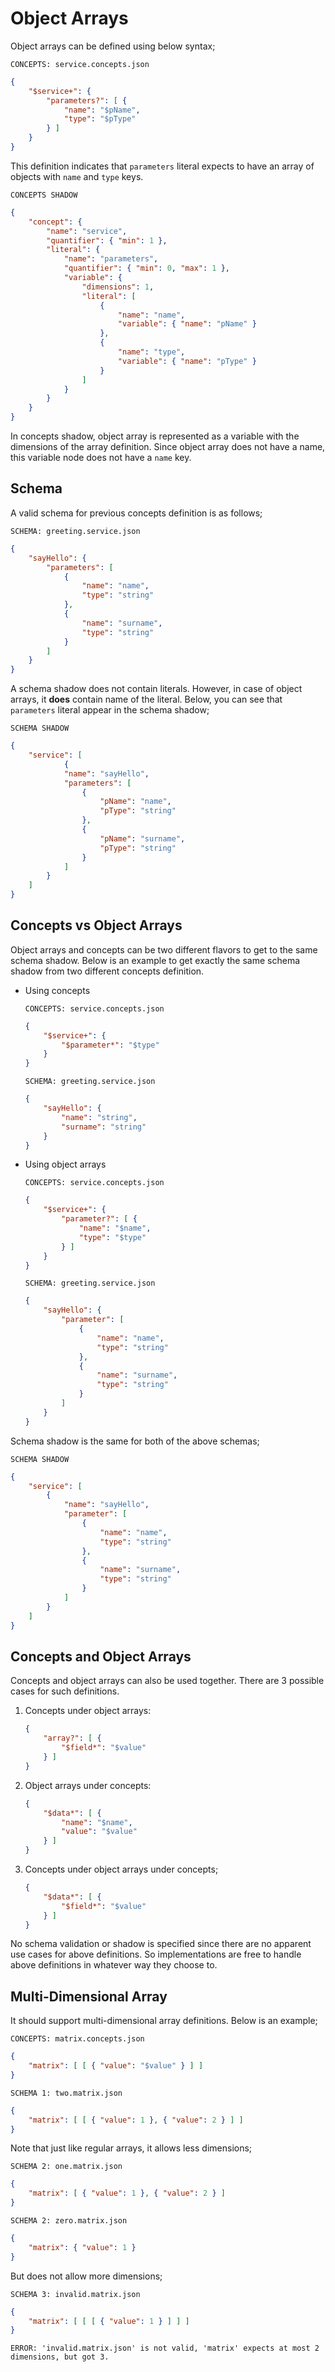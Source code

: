# Object Arrays

Object arrays can be defined using below syntax;

`CONCEPTS: service.concepts.json`

```json
{
    "$service+": {
        "parameters?": [ {
            "name": "$pName",
            "type": "$pType"
        } ]
    }
}
```

This definition indicates that `parameters` literal expects to have an array of
objects with `name` and `type` keys.

`CONCEPTS SHADOW`

```json
{
    "concept": {
        "name": "service",
        "quantifier": { "min": 1 },
        "literal": {
            "name": "parameters",
            "quantifier": { "min": 0, "max": 1 },
            "variable": {
                "dimensions": 1,
                "literal": [
                    {
                        "name": "name",
                        "variable": { "name": "pName" }
                    },
                    {
                        "name": "type",
                        "variable": { "name": "pType" }
                    }
                ]
            }
        }
    }
}
```

In concepts shadow, object array is represented as a variable with the
dimensions of the array definition. Since object array does not have a name,
this variable node does not have a `name` key.

## Schema

A valid schema for previous concepts definition is as follows;

`SCHEMA: greeting.service.json`

```json
{
    "sayHello": {
        "parameters": [
            {
                "name": "name",
                "type": "string"
            },
            {
                "name": "surname",
                "type": "string"
            }
        ]
    }
}
```

A schema shadow does not contain literals. However, in case of object arrays,
it **does** contain name of the literal. Below, you can see that `parameters`
literal appear in the schema shadow;

`SCHEMA SHADOW`

```json
{
    "service": [
            {
            "name": "sayHello",
            "parameters": [ 
                {
                    "pName": "name",
                    "pType": "string"
                },
                {
                    "pName": "surname",
                    "pType": "string"
                }
            ]
        }
    ]
}
```

## Concepts vs Object Arrays

Object arrays and concepts can be two different flavors to get to the same
schema shadow. Below is an example to get exactly the same schema shadow from
two different concepts definition.

- Using concepts

    `CONCEPTS: service.concepts.json`

    ```json
    {
        "$service+": {
            "$parameter*": "$type"
        }
    } 
    ```

    `SCHEMA: greeting.service.json`

    ```json
    {
        "sayHello": {
            "name": "string",
            "surname": "string"
        }
    }
    ```

- Using object arrays

    `CONCEPTS: service.concepts.json`

    ```json
    {
        "$service+": {
            "parameter?": [ {
                "name": "$name",
                "type": "$type"
            } ]
        }
    } 
    ```

    `SCHEMA: greeting.service.json`

    ```json
    {
        "sayHello": {
            "parameter": [
                {
                    "name": "name",
                    "type": "string"
                },
                {
                    "name": "surname",
                    "type": "string"
                }
            ]
        }
    }
    ```

Schema shadow is the same for both of the above schemas;

`SCHEMA SHADOW`

```json
{
    "service": [
        {
            "name": "sayHello",
            "parameter": [
                {
                    "name": "name",
                    "type": "string"
                },
                {
                    "name": "surname",
                    "type": "string"
                }
            ]
        }
    ]
}
```

## Concepts and Object Arrays

Concepts and object arrays can also be used together. There are 3 possible cases
for such definitions.

1. Concepts under object arrays:

    ```json
    {
        "array?": [ {
            "$field*": "$value"
        } ]
    }
    ```

2. Object arrays under concepts:

    ```json
    {
        "$data*": [ {
            "name": "$name",
            "value": "$value"
        } ]
    }
    ```

3. Concepts under object arrays under concepts;

    ```json
    {
        "$data*": [ {
            "$field*": "$value"
        } ]
    }

No schema validation or shadow is specified since there are no apparent use
cases for above definitions. So implementations are free to handle above
definitions in whatever way they choose to.

## Multi-Dimensional Array

It should support multi-dimensional array definitions. Below is an example;

`CONCEPTS: matrix.concepts.json`

```json
{
    "matrix": [ [ { "value": "$value" } ] ]
}
```

`SCHEMA 1: two.matrix.json`

```json
{
    "matrix": [ [ { "value": 1 }, { "value": 2 } ] ]
}
```

Note that just like regular arrays, it allows less dimensions;

`SCHEMA 2: one.matrix.json`

```json
{
    "matrix": [ { "value": 1 }, { "value": 2 } ]
}
```

`SCHEMA 2: zero.matrix.json`

```json
{
    "matrix": { "value": 1 }
}
```

But does not allow more dimensions;

`SCHEMA 3: invalid.matrix.json`

```json
{
    "matrix": [ [ [ { "value": 1 } ] ] ]
}
```

`ERROR: 'invalid.matrix.json' is not valid, 'matrix' expects at most 2
dimensions, but got 3.`
